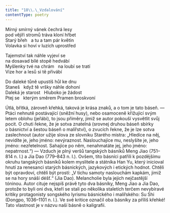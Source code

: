 ```yaml
---
title: "18\\.\_Vzdalování"
contentType: poetry
---
```


<section>

Mírný smírný vánek čechrá lesy  
pod vějíři stromů tráva kloní hřbet  
Starý břeh   a tu a tam pár květin  
Volavka si hoví v luzích uprostřed

</section>

<section>

Tajemství tak náhle vyjeví se  
na dosavad bílé stopě hedvábí  
Myšlenky tvé na chrám   na loubí se tratí  
Vize hor a lesů si tě přivábí

</section>

<section>

Do daleké tůně upustíš hůl ke dnu  
Staneš   když tě vršky náhle dohoní  
Daleká je starost   Hluboko je žádost  
Ptej se   kterým směrem Pramen broskvoní

</section>


<section>

Útlá, břitká, zároveň křehká, taková je krása znaků, a o tom je tato báseň. — Ptáci nehnutě postávající (sněžní husy), nebo osamoceně křižující svým letem oblohu (jeřábi), to jsou příměry, jimiž se autor pokouší vysvětlit svůj pocit. O chuti řekne, že je sotva znatelná (srovnej druhou báseň sbírky o básnictví a šestou báseň o malířství), o zvucích řekne, že je lze sotva zaslechnout (autor užije slova ze slovníku Starého mistra: „Hledíce na něj, nevidíte je, jeho jméno: nevýraznost. Naslouchajíce mu, neslyšíte je, jeho jméno: nezřetelnost. Sahajíce po něm, nenahmatáte jej, jeho jméno: nepatrnost.“) — Vzduch je plný veršů tangských básníků Meng Jiao (751–814 n. l.) a Jia Dao (779–843 n. l.). Ovšem, tito básníci patřili k pozdějšímu okruhu tangských básníků kolem myslitele a státníka Han Yu, který inicioval hnutí za renesanci starých básnických, jazykových i etických hodnot. Chtěli být opravdoví, chtěli být prostí: „V tichu samoty naslouchám kapkám, jimiž se na hory snáší déšť.“ (Jia Dao). Melancholie byla jejich nejčastější tóninou. Autor cituje nejspíš právě tyto dva básníky, Meng Jiao a Jia Dao, protože to byli oni dva, kteří se stali po několika staletích terčem nevybíravé kritiky protagonisty songského lyrismu básnického i malířského: Su Shi (Dongpo, 1036–1101 n. l.). Ve své kritice označil oba básníky za příliš křehké! Tato vlastnost je v názvu naší básně o kaligrafii.

</section>
